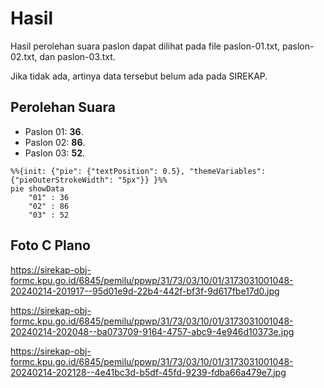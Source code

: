 # Hasil

Hasil perolehan suara paslon dapat dilihat pada file paslon-01.txt, paslon-02.txt, dan paslon-03.txt.

Jika tidak ada, artinya data tersebut belum ada pada SIREKAP.

## Perolehan Suara

 * Paslon 01: **36**.
 * Paslon 02: **86**.
 * Paslon 03: **52**.

```mermaid
%%{init: {"pie": {"textPosition": 0.5}, "themeVariables": {"pieOuterStrokeWidth": "5px"}} }%%
pie showData
    "01" : 36
    "02" : 86
    "03" : 52
```
## Foto C Plano

https://sirekap-obj-formc.kpu.go.id/6845/pemilu/ppwp/31/73/03/10/01/3173031001048-20240214-201917--95d01e9d-22b4-442f-bf3f-9d617fbe17d0.jpg

https://sirekap-obj-formc.kpu.go.id/6845/pemilu/ppwp/31/73/03/10/01/3173031001048-20240214-202048--ba073709-9164-4757-abc9-4e946d10373e.jpg

https://sirekap-obj-formc.kpu.go.id/6845/pemilu/ppwp/31/73/03/10/01/3173031001048-20240214-202128--4e41bc3d-b5df-45fd-9239-fdba66a479e7.jpg
